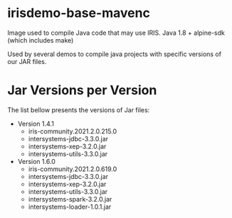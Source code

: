 # irisdemo-base-mavenc
Image used to compile Java code that may use IRIS. Java 1.8 + alpine-sdk (which includes make)

Used by several demos to compile java projects with specific versions of our JAR files.

# Jar Versions per Version
The list bellow presents the versions of Jar files:

* Version 1.4.1
  * iris-community.2021.2.0.215.0
  * intersystems-jdbc-3.3.0.jar
  * intersystems-xep-3.2.0.jar
  * intersystems-utils-3.3.0.jar
* Version 1.6.0
  * iris-community.2021.2.0.619.0
  * intersystems-jdbc-3.3.0.jar
  * intersystems-xep-3.2.0.jar
  * intersystems-utils-3.3.0.jar
  * intersystems-spark-3.2.0.jar
  * intersystems-loader-1.0.1.jar

